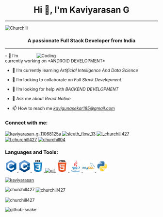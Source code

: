 <h1 align="center">Hi 👋, I'm Kaviyarasan G</h1>
<hr>
<p align="left"> <img src="https://ik.imagekit.io/dresma/Dresma_Library/senior-software-engineer_Wy82tYQym.gif" alt="Churchill" /> </p>
<h3 align="center"><b></b>A passionate Full Stack Developer from India</b></h3><hr>
<img align="right" alt="Coding" width="400" src="https://d6f6d0kpz0gyr.cloudfront.net/uploads/images-archive/Blog/Gifs/coding.gif")>
- 🔭 I’m currently working on *ANDROID DEVELOPMENT*

- 🌱 I’m currently learning *Artificial Intelligence And Data Science*

- 👯 I’m looking to collaborate on *Full Stack Development*

- 🤝 I’m looking for help with *BACKEND DEVELOPMENT*

- 💬 Ask me about *React Native*

- 📫 How to reach me *kavigunasekar185@gmail.com*

<h3 align="left">Connect with me:</h3>
<p align="left">
<a href="www.linkedin.com/in/kaviyarasan-g-11068125a"><img align="center" src="https://raw.githubusercontent.com/rahuldkjain/github-profile-readme-generator/master/src/images/icons/Social/linked-in-alt.svg" alt="kaviyarasan-g-11068125a" height="30" width="40" /></a>
<a href="https://www.codechef.com/users/sleuth_flow_13" target="blank"><img align="center" src="https://cdn.jsdelivr.net/npm/simple-icons@3.1.0/icons/codechef.svg" alt="sleuth_flow_13" height="30" width="40" /></a>
<a href="https://www.hackerrank.com/l_churchill427" target="blank"><img align="center" src="https://raw.githubusercontent.com/rahuldkjain/github-profile-readme-generator/master/src/images/icons/Social/hackerrank.svg" alt="l_churchill427" height="30" width="40" /></a>
<a href="https://codeforces.com/profile/l.churchill427" target="blank"><img align="center" src="https://raw.githubusercontent.com/rahuldkjain/github-profile-readme-generator/master/src/images/icons/Social/codeforces.svg" alt="l.churchill427" height="30" width="40" /></a>
<a href="https://www.leetcode.com/churchill04" target="blank"><img align="center" src="https://raw.githubusercontent.com/rahuldkjain/github-profile-readme-generator/master/src/images/icons/Social/leet-code.svg" alt="churchill04" height="30" width="40" /></a>
</p>

<h3 align="left">Languages and Tools:</h3>
<p align="left"> <a href="https://www.cprogramming.com/" target="_blank" rel="noreferrer"> <img src="https://raw.githubusercontent.com/devicons/devicon/master/icons/c/c-original.svg" alt="c" width="40" height="40"/> </a> <a href="https://www.w3schools.com/cpp/" target="_blank" rel="noreferrer"> <img src="https://raw.githubusercontent.com/devicons/devicon/master/icons/cplusplus/cplusplus-original.svg" alt="cplusplus" width="40" height="40"/> </a> <a href="https://www.w3schools.com/css/" target="_blank" rel="noreferrer"> <img src="https://raw.githubusercontent.com/devicons/devicon/master/icons/css3/css3-original-wordmark.svg" alt="css3" width="40" height="40"/> </a> <a href="https://git-scm.com/" target="_blank" rel="noreferrer"> <img src="https://www.vectorlogo.zone/logos/git-scm/git-scm-icon.svg" alt="git" width="40" height="40"/> </a> <a href="https://www.w3.org/html/" target="_blank" rel="noreferrer"> <img src="https://raw.githubusercontent.com/devicons/devicon/master/icons/html5/html5-original-wordmark.svg" alt="html5" width="40" height="40"/> </a> <a href="https://www.java.com" target="_blank" rel="noreferrer"> <img src="https://raw.githubusercontent.com/devicons/devicon/master/icons/java/java-original.svg" alt="java" width="40" height="40"/> </a> <a href="https://www.mysql.com/" target="_blank" rel="noreferrer"> <img src="https://raw.githubusercontent.com/devicons/devicon/master/icons/mysql/mysql-original-wordmark.svg" alt="mysql" width="40" height="40"/> </a> <a href="https://www.python.org" target="_blank" rel="noreferrer"> <img src="https://raw.githubusercontent.com/devicons/devicon/master/icons/python/python-original.svg" alt="python" width="40" height="40"/> </a> </p>
<p align="left"> <a href="https://github.com/ryo-ma/github-profile-trophy"><img src="https://github-profile-trophy.vercel.app/?username=kaviyarasan-2005" alt="kaviyarasan" /></a> </p>



<p><img align="left" src="https://github-readme-stats.vercel.app/api/top-langs?username=churchill427&show_icons=true&locale=en&layout=compact" alt="churchill427" /></p>

<p>&nbsp;<img align="center" src="https://github-readme-stats.vercel.app/api?username=churchill427&show_icons=true&locale=en" alt="churchill427" /></p>

<p><img align="center" src="https://github-readme-streak-stats.herokuapp.com/?user=churchill427&" alt="churchill427" /></p>
<picture>
  <source media="(prefers-color-scheme: dark)" srcset="https://raw.githubusercontent.com/tobiasmeyhoefer/tobiasmeyhoefer/output/github-snake-dark.svg" />
<source media="(prefers-color-scheme: light)" srcset="https://raw.githubusercontent.com/tobiasmeyhoefer/tobiasmeyhoefer/output/github-snake.svg" />
<img alt="github-snake" src="https://raw.githubusercontent.com/tobiasmeyhoefer/tobiasmeyhoefer/output/github-snake.svg" />
</picture>
